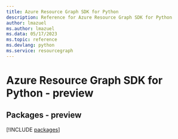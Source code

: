 ```yaml
---
title: Azure Resource Graph SDK for Python
description: Reference for Azure Resource Graph SDK for Python
author: lmazuel
ms.author: lmazuel
ms.data: 05/17/2023
ms.topic: reference
ms.devlang: python
ms.service: resourcegraph
---
```

# Azure Resource Graph SDK for Python - preview
## Packages - preview
[!INCLUDE [packages](resource-graph-index.md)]